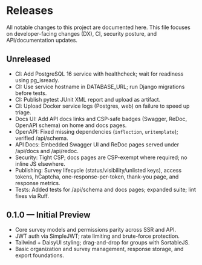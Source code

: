 # Releases

All notable changes to this project are documented here. This file focuses on developer-facing changes (DX), CI, security posture, and API/documentation updates.

## Unreleased

- CI: Add PostgreSQL 16 service with healthcheck; wait for readiness using pg_isready.
- CI: Use service hostname in DATABASE_URL; run Django migrations before tests.
- CI: Publish pytest JUnit XML report and upload as artifact.
- CI: Upload Docker service logs (Postgres, web) on failure to speed up triage.
- Docs UI: Add API docs links and CSP-safe badges (Swagger, ReDoc, OpenAPI schema) on home and docs pages.
- OpenAPI: Fixed missing dependencies (`inflection`, `uritemplate`); verified /api/schema.
- API Docs: Embedded Swagger UI and ReDoc pages served under /api/docs and /api/redoc.
- Security: Tight CSP; docs pages are CSP-exempt where required; no inline JS elsewhere.
- Publishing: Survey lifecycle (status/visibility/unlisted keys), access tokens, hCaptcha, one-response-per-token, thank-you page, and response metrics.
- Tests: Added tests for /api/schema and docs pages; expanded suite; lint fixes via Ruff.

## 0.1.0 — Initial Preview

- Core survey models and permissions parity across SSR and API.
- JWT auth via SimpleJWT; rate limiting and brute-force protection.
- Tailwind + DaisyUI styling; drag-and-drop for groups with SortableJS.
- Basic organization and survey management, response storage, and export foundations.
